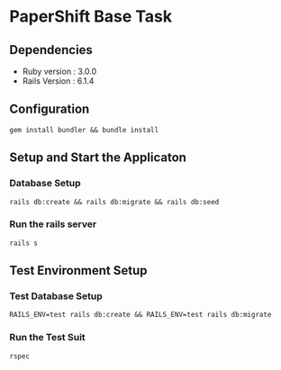# PaperShift Base Task
## Dependencies
* Ruby version : 3.0.0
* Rails Version : 6.1.4
## Configuration
```gem install bundler && bundle install```
## Setup and Start the Applicaton
### Database Setup
```rails db:create && rails db:migrate && rails db:seed```
### Run the rails server
```rails s```
## Test Environment Setup
### Test Database Setup
```RAILS_ENV=test rails db:create && RAILS_ENV=test rails db:migrate```
### Run the Test Suit
```rspec```

